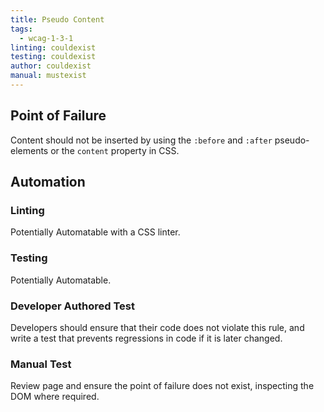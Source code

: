 ```yaml
---
title: Pseudo Content
tags: 
  - wcag-1-3-1
linting: couldexist
testing: couldexist
author: couldexist
manual: mustexist
---
```


## Point of Failure
Content should not be inserted by using the `:before` and `:after` pseudo-elements or the `content` property in CSS.

## Automation

### Linting
Potentially Automatable with a CSS linter.

### Testing
Potentially Automatable.

### Developer Authored Test
Developers should ensure that their code does not violate this rule, and write a test that prevents regressions in code if it is later changed.

### Manual Test
Review page and ensure the point of failure does not exist, inspecting the DOM where required.